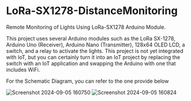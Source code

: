 # LoRa-SX1278-DistanceMonitoring
Remote Monitoring of Lights Using LoRa-SX1278 Arduino Module.

This project uses several Arduino modules such as the LoRa SX-1278, Arduino Uno (Receiver), Arduino Nano (Transmitter), 128x64 OLED LCD, a switch, and a relay to activate the lights. This project is not yet integrated with IoT, but you can certainly turn it into an IoT project by replacing the switch with an IoT application and swapping the Arduino with one that includes WiFi.

For the Schematic Diagram, you can refer to the one provide below

![Screenshot 2024-09-05 160750](https://github.com/user-attachments/assets/9336197f-d945-4ec1-93a3-755e9bcca00d)
![Screenshot 2024-09-05 160824](https://github.com/user-attachments/assets/04375009-f3a7-48d3-a868-72cfbab730db)

